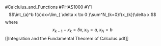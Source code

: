 #Calclulus_and_Functions #PHAS1000 #Y1 
$$\int_{a}^b f(x)dx=\lim_{ \delta x \to 0 }\sum^N_{k=0}f(x_{k})\delta x $$
where
$$x_{k-1}-x_{k}=\delta x, x_{0}=a,x_{N}=b$$
[[Integration and the Fundamental Theorem of Calculus.pdf]]
